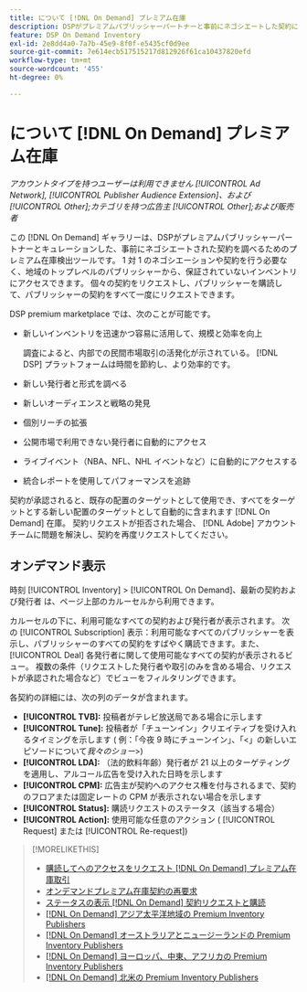 ```yaml
---
title: について [!DNL On Demand] プレミアム在庫
description: DSPがプレミアムパブリッシャーパートナーと事前にネゴシエートした契約について説明します。
feature: DSP On Demand Inventory
exl-id: 2e8dd4a0-7a7b-45e9-8f0f-e5435cf0d9ee
source-git-commit: 7e614ecb517515217d812926f61ca10437820efd
workflow-type: tm+mt
source-wordcount: '455'
ht-degree: 0%

---
```


# について [!DNL On Demand] プレミアム在庫

*アカウントタイプを持つユーザーは利用できません [!UICONTROL Ad Network], [!UICONTROL Publisher Audience Extension]、および [!UICONTROL Other];カテゴリを持つ広告主 [!UICONTROL Other];および販売者*

この [!DNL On Demand] ギャラリーは、DSPがプレミアムパブリッシャーパートナーとキュレーションした、事前にネゴシエートされた契約を調べるためのプレミアム在庫検出ツールです。 1 対 1 のネゴシエーションや契約を行う必要なく、地域のトップレベルのパブリッシャーから、保証されていないインベントリにアクセスできます。 個々の契約をリクエストし、パブリッシャーを購読して、パブリッシャーの契約をすべて一度にリクエストできます。

DSP premium marketplace では、次のことが可能です。

* 新しいインベントリを迅速かつ容易に活用して、規模と効率を向上

   調査によると、内部での民間市場取引の活発化が示されている。 [!DNL DSP] プラットフォームは時間を節約し、より効率的です。

* 新しい発行者と形式を調べる

* 新しいオーディエンスと戦略の発見

* 個別リーチの拡張

* 公開市場で利用できない発行者に自動的にアクセス

* ライブイベント（NBA、NFL、NHL イベントなど）に自動的にアクセスする

* 統合レポートを使用してパフォーマンスを追跡

契約が承認されると、既存の配置のターゲットとして使用でき、すべてをターゲットとする新しい配置のターゲットとして自動的に含まれます [!DNL On Demand] 在庫。 契約リクエストが拒否された場合、 [!DNL Adobe] アカウントチームに問題を解決し、契約を再度リクエストしてください。

## オンデマンド表示

時刻 [!UICONTROL Inventory] > [!UICONTROL On Demand]、最新の契約および発行者 <!-- how recent? --> は、ページ上部のカルーセルから利用できます。

カルーセルの下に、利用可能なすべての契約および発行者が表示されます。 次の [!UICONTROL Subscription] 表示：利用可能なすべてのパブリッシャーを表示し、パブリッシャーのすべての契約をすばやく購読できます。また、 [!UICONTROL Deal] 各発行者に関して使用可能なすべての契約が表示されるビュー。 複数の条件（リクエストした発行者や取引のみを含める場合、リクエストが承認された場合など）でビューをフィルタリングできます。

各契約の詳細には、次の列のデータが含まれます。

* **[!UICONTROL TVB]:** 投稿者がテレビ放送局である場合に示します
* **[!UICONTROL Tune]:** 投稿者が「チューンイン」クリエイティブを受け入れるタイミングを示します ( 例：「今夜 9 時にチューンイン」、「&lt;」の新しいエピソードについて&#x200B;*我々のショー*\>)
* **[!UICONTROL LDA]:** （法的飲料年齢）発行者が 21 以上のターゲティングを適用し、アルコール広告を受け入れた日時を示します
* **[!UICONTROL CPM]:** 広告主が契約へのアクセス権を付与されるまで、契約のフロアまたは固定レートの CPM が表示されない場合を示します
* **[!UICONTROL Status]:** 購読リクエストのステータス（該当する場合）
* **[!UICONTROL Action]:** 使用可能な任意のアクション ( [!UICONTROL Request] または [!UICONTROL Re-request])

>[!MORELIKETHIS]
>
>* [購読してへのアクセスをリクエスト [!DNL On Demand] プレミアム在庫取引](on-demand-inventory-subscribe.md)
>* [オンデマンドプレミアム在庫契約の再要求](on-demand-inventory-rerequest.md)
>* [ステータスの表示 [!DNL On Demand] 契約リクエストと購読](on-demand-inventory-view-status.md)
>* [[!DNL On Demand] アジア太平洋地域の Premium Inventory Publishers](on-demand-inventory-publishers-apac.md)
>* [[!DNL On Demand] オーストラリアとニュージーランドの Premium Inventory Publishers](on-demand-inventory-publishers-anz.md)
>* [[!DNL On Demand] ヨーロッパ、中東、アフリカの Premium Inventory Publishers](on-demand-inventory-publishers-emea.md)
>* [[!DNL On Demand] 北米の Premium Inventory Publishers](on-demand-inventory-publishers-na.md)

